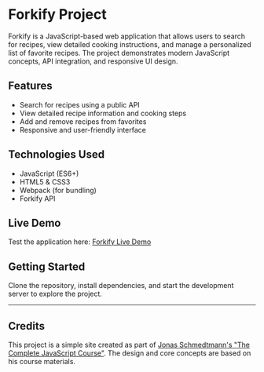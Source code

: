 # Forkify Project

Forkify is a JavaScript-based web application that allows users to search for recipes, view detailed cooking instructions, and manage a personalized list of favorite recipes. The project demonstrates modern JavaScript concepts, API integration, and responsive UI design.

## Features

- Search for recipes using a public API
- View detailed recipe information and cooking steps
- Add and remove recipes from favorites
- Responsive and user-friendly interface

## Technologies Used

- JavaScript (ES6+)
- HTML5 & CSS3
- Webpack (for bundling)
- Forkify API

## Live Demo

Test the application here: [Forkify Live Demo](https://forkify-enhanced.netlify.app/)

## Getting Started

Clone the repository, install dependencies, and start the development server to explore the project.

---

## Credits

This project is a simple site created as part of [Jonas Schmedtmann's "The Complete JavaScript Course"](https://www.udemy.com/course/the-complete-javascript-course/). The design and core concepts are based on his course materials.
